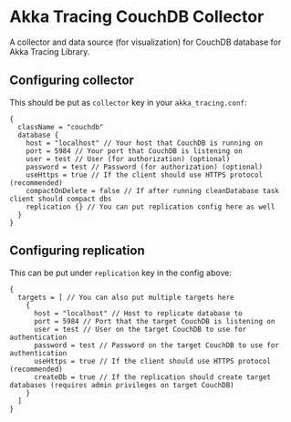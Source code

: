# Akka Tracing CouchDB Collector
A collector and data source (for visualization) for CouchDB database for Akka Tracing Library.

## Configuring collector

This should be put as `collector` key in your `akka_tracing.conf`:

```hocon
{
  className = "couchdb"
  database {
    host = "localhost" // Your host that CouchDB is running on
    port = 5984 // Your port that CouchDB is listening on
    user = test // User (for authorization) (optional)
    password = test // Password (for authorization) (optional)
    useHttps = true // If the client should use HTTPS protocol (recommended)
    compactOnDelete = false // If after running cleanDatabase task client should compact dbs
    replication {} // You can put replication config here as well
  }
}
```

## Configuring replication

This can be put under `replication` key in the config above:

```hocon
{
  targets = [ // You can also put multiple targets here
    {
      host = "localhost" // Host to replicate database to
      port = 5984 // Port that the target CouchDB is listening on
      user = test // User on the target CouchDB to use for authentication
      password = test // Password on the target CouchDB to use for authentication
      useHttps = true // If the client should use HTTPS protocol (recommended)
      createDb = true // If the replication should create target databases (requires admin privileges on target CouchDB)
    }
  ]
}
```
